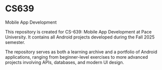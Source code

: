 # CS639
Mobile App Development

This repository is created for CS-639: Mobile App Development at Pace University.
It contains all Android projects developed during the Fall 2025 semester.

The repository serves as both a learning archive and a portfolio of Android applications, ranging from beginner-level exercises to more advanced projects involving APIs, databases, and modern UI design.
